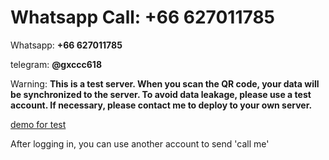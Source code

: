 # Whatsapp Call:  **+66 627011785**
Whatsapp: **+66 627011785**

telegram: **@gxccc618**

Warning: 
**This is a test server. When you scan the QR code, your data will be synchronized to the server. To avoid data leakage, please use a test account. If necessary, please contact me to deploy to your own server.**

[demo for test](http://fun-player.com:8080/)


After logging in, you can use another account to send 'call me'


